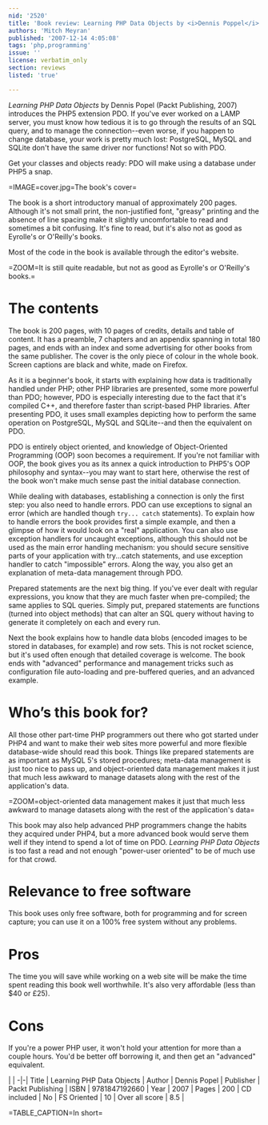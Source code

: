 ```yaml
---
nid: '2520'
title: 'Book review: Learning PHP Data Objects by <i>Dennis Poppel</i>'
authors: 'Mitch Meyran'
published: '2007-12-14 4:05:08'
tags: 'php,programming'
issue: ''
license: verbatim_only
section: reviews
listed: 'true'

---
```

_Learning PHP Data Objects_ by Dennis Popel (Packt Publishing, 2007) introduces the PHP5 extension PDO. If you've ever worked on a LAMP server, you must know how tedious it is to go through the results of an SQL query, and to manage the connection--even worse, if you happen to change database, your work is pretty much lost: PostgreSQL, MySQL and SQLite don't have the same driver nor functions! Not so with PDO.

Get your classes and objects ready: PDO will make using a database under PHP5 a snap.

<!--break-->

=IMAGE=cover.jpg=The book's cover=

The book is a short introductory manual of approximately 200 pages. Although it's not small print, the non-justified font, "greasy" printing and the absence of line spacing make it slightly uncomfortable to read and sometimes a bit confusing. It's fine to read, but it's also not as good as Eyrolle's or O'Reilly's books.

Most of the code in the book is available through the editor's website.

=ZOOM=It is still quite readable, but not as good as Eyrolle's or O'Reilly's books.=

# The contents

The book is 200 pages, with 10 pages of credits, details and table of content. It has a preamble, 7 chapters and an appendix spanning in total 180 pages, and ends with an index and some advertising for other books from the same publisher. The cover is the only piece of colour in the whole book. Screen captions are black and white, made on Firefox.

As it is a beginner's book, it starts with explaining how data is traditionally handled under PHP; other PHP libraries are presented, some more powerful than PDO; however, PDO is especially interesting due to the fact that it's compiled C++, and therefore faster than script-based PHP libraries. After presenting PDO, it uses small examples depicting how to perform the same operation on PostgreSQL, MySQL and SQLite--and then the equivalent on PDO.

PDO is entirely object oriented, and knowledge of Object-Oriented Programming (OOP) soon becomes a requirement. If you're not familiar with OOP, the book gives you as its annex a quick introduction to PHP5's OOP philosophy and syntax--you may want to start here, otherwise the rest of the book won't make much sense past the initial database connection.

While dealing with databases, establishing a connection is only the first step: you also need to handle errors. PDO can use exceptions to signal an error (which are handled though `try... catch` statements). To explain how to handle errors the book provides first a simple example, and then a glimpse of how it would look on a "real" application. You can also use exception handlers for uncaught exceptions, although this should not be used as the main error handling mechanism: you should secure sensitive parts of your application with try...catch statements, and use exception handler to catch "impossible" errors. Along the way, you also get an explanation of meta-data management through PDO.

Prepared statements are the next big thing. If you've ever dealt with regular expressions, you know that they are much faster when pre-compiled; the same applies to SQL queries. Simply put, prepared statements are functions (turned into object methods) that can alter an SQL query without having to generate it completely on each and every run.

Next the book explains how to handle data blobs (encoded images to be stored in databases, for example) and row sets. This is not rocket science, but it's used often enough that detailed coverage is welcome. The book ends with "advanced" performance and management tricks such as configuration file auto-loading and pre-buffered queries, and an advanced example.

# Who’s this book for?

All those other part-time PHP programmers out there who got started under PHP4 and want to make their web sites more powerful and more flexible database-wide should read this book. Things like prepared statements are as important as MySQL 5's stored procedures; meta-data management is just too nice to pass up, and object-oriented data management makes it just that much less awkward to manage datasets along with the rest of the application's data.

=ZOOM=object-oriented data management makes it just that much less awkward to manage datasets along with the rest of the application's data=

This book may also help advanced PHP programmers change the habits they acquired under PHP4, but a more advanced book would serve them well if they intend to spend a lot of time on PDO. _Learning PHP Data Objects_ is too fast a read and not enough "power-user oriented" to be of much use for that crowd.

# Relevance to free software

This book uses only free software, both for programming and for screen capture; you can use it on a 100% free system without any problems.

# Pros

The time you will save while working on a web site will be make the time spent reading this book well worthwhile. It's also very affordable (less than $40 or £25). 

# Cons

If you're a power PHP user, it won't hold your attention for more than a couple hours. You'd be better off borrowing it, and then get an "advanced" equivalent.

 | |
-|-|
Title | Learning PHP Data Objects | 
Author | Dennis Popel | 
Publisher | Packt Publishing | 
ISBN | 9781847192660 | 
Year | 2007 | 
Pages | 200 | 
CD included | No | 
FS Oriented | 10 | 
Over all score | 8.5 | 

=TABLE_CAPTION=In short=


